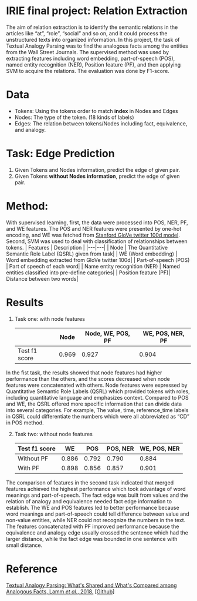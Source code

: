# IRIE final project: Relation Extraction 
The aim of relation extraction is to identify the semantic relations in the articles like “at”, “role”, “social” and so on, and it could process the unstructured texts into organized information. In this project, the task of Textual Analogy Parsing was to find the analogous facts among the entities from the Wall Street Journals. The supervised method was used by extracting features including word embedding, part-of-speech (POS), named entity recognition (NER), Position feature (PF), and then applying SVM to acquire the relations. The evaluation was done by F1-score.

# Data
 * Tokens: Using the tokens order to match **index** in Nodes and Edges
 * Nodes: The type of the token. (18 kinds of labels)
 * Edges: The relation between tokens/Nodes including fact, equivalence, and analogy.
# Task: Edge Prediction
 1. Given Tokens and Nodes information, predict the edge of given pair.
 2. Given Tokens **without Nodes information**, predict the edge of given pair.


# Method:
With supervised learning, first, the data were processed into POS, NER, PF, and WE features. The POS and NER features were presented by one-hot encoding, and WE was fetched from [Stanford GloVe twitter 100d model](https://nlp.stanford.edu/projects/glove/). Second, SVM was used to deal with classification of relationships between tokens. 
  | Features  | Description |
  |---|---|
  | Node | The Quantitative Semantic Role Label (QSRL) given from task|
  | WE (Word embedding) | Word embedding extracted from GloVe twitter 100d|
  | Part-of-speech (POS) | Part of speech of each word|
  | Name entity recognition (NER) | Named entities classified into pre-define categories|
  | Position feature (PF)| Distance between two words|
  
# Results
1. Task one: with node features 

    |   | Node  | Node, WE, POS, PF  | WE, POS, NER, PF|
    |---|---|---|---|
    | Test f1 score  | 0.969  | 0.927  | 0.904 |
 
In the fist task, the results showed that node features had higher performance than the others, and the scores decreased when node features were concatenated with others. Node features were expressed by Quantitative Semantic Role Labels (QSRL) which provided tokens with roles, including quantitative language and emphasizes context. Compared to POS and WE, the QSRL offered more specific information that can divide data into several categories. For example, The value, time, reference_time labels in QSRL could differentiate the numbers which were all abbreviated as “CD” in POS method.  
    
2. Task two: without node features

    | Test f1 score  | WE  |  POS | POS, NER  | WE, POS, NER  |
    |---|---|---|---|---|
    | Without PF | 0.886  | 0.792  | 0.790  | 0.884  |
    | With PF | 0.898  | 0.856  | 0.857  | 0.901  |

The comparison of features in the second task indicated that merged features achieved the highest performance which took advantage of word meanings and part-of-speech. The fact edge was built from values and the relation of analogy and equivalence needed fact edge information to establish. The WE and POS features led to better performance because word meanings and part-of-speech could tell difference between value and non-value entities, while NER could not recognize the numbers in the text. The features concatenated with PF improved performance because the equivalence and analogy edge usually crossed the sentence which had the larger distance, while the fact edge was bounded in one sentence with small distance.

# Reference

[Textual Analogy Parsing: What's Shared and What's Compared among Analogous Facts, Lamm *et al.*, 2018.](https://nlp.stanford.edu/pubs/lamm2018analogies.pdf) [[Github]](https://github.com/mrlamm/textual-analogy-parsing)
